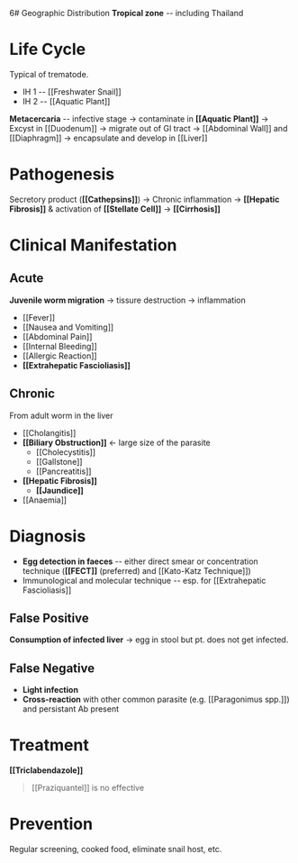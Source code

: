 6# Geographic Distribution
**Tropical zone** -- including Thailand

# Life Cycle
Typical of trematode.
- IH 1 -- [[Freshwater Snail]]
- IH 2 -- [[Aquatic Plant]]

**Metacercaria** -- infective stage -> contaminate in **[[Aquatic Plant]]** -> Excyst in [[Duodenum]] -> migrate out of GI tract -> [[Abdominal Wall]] and [[Diaphragm]] -> encapsulate and develop in [[Liver]]

# Pathogenesis
Secretory product (**[[Cathepsins]]**) -> Chronic inflammation -> **[[Hepatic Fibrosis]]** & activation of **[[Stellate Cell]]** -> **[[Cirrhosis]]**

# Clinical Manifestation
## Acute
**Juvenile worm migration** -> tissure destruction -> inflammation
- [[Fever]]
- [[Nausea and Vomiting]]
- [[Abdominal Pain]]
- [[Internal Bleeding]]
- [[Allergic Reaction]]
- **[[Extrahepatic Fascioliasis]]**

## Chronic
From adult worm in the liver
- [[Cholangitis]]
- **[[Biliary Obstruction]]** <- large size of the parasite
	- [[Cholecystitis]]
	- [[Gallstone]]
	- [[Pancreatitis]]
- **[[Hepatic Fibrosis]]**
	- **[[Jaundice]]**
- [[Anaemia]]

# Diagnosis
- **Egg detection in faeces** -- either direct smear or concentration technique (**[[FECT]]** (preferred) and [[Kato-Katz Technique]]) 
- Immunological and molecular technique -- esp. for [[Extrahepatic Fascioliasis]]

## False Positive
**Consumption of infected liver** -> egg in stool but pt. does not get infected.

## False Negative
- **Light infection**
- **Cross-reaction** with other common parasite (e.g. [[Paragonimus spp.]]) and persistant Ab present

# Treatment
**[[Triclabendazole]]**
> [[Praziquantel]] is no effective

# Prevention
Regular screening, cooked food, eliminate snail host, etc.